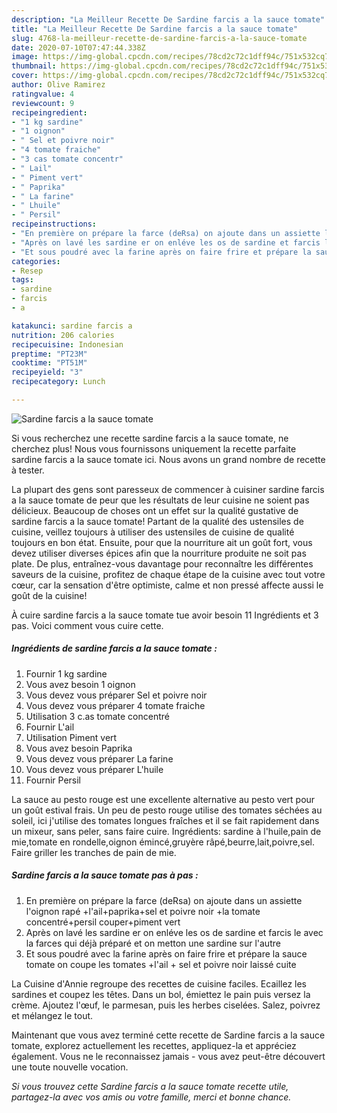 ```yaml
---
description: "La Meilleur Recette De Sardine farcis a la sauce tomate"
title: "La Meilleur Recette De Sardine farcis a la sauce tomate"
slug: 4768-la-meilleur-recette-de-sardine-farcis-a-la-sauce-tomate
date: 2020-07-10T07:47:44.338Z
image: https://img-global.cpcdn.com/recipes/78cd2c72c1dff94c/751x532cq70/sardine-farcis-a-la-sauce-tomate-photo-principale-de-la-recette.jpg
thumbnail: https://img-global.cpcdn.com/recipes/78cd2c72c1dff94c/751x532cq70/sardine-farcis-a-la-sauce-tomate-photo-principale-de-la-recette.jpg
cover: https://img-global.cpcdn.com/recipes/78cd2c72c1dff94c/751x532cq70/sardine-farcis-a-la-sauce-tomate-photo-principale-de-la-recette.jpg
author: Olive Ramirez
ratingvalue: 4
reviewcount: 9
recipeingredient:
- "1 kg sardine"
- "1 oignon"
- " Sel et poivre noir"
- "4 tomate fraiche"
- "3 cas tomate concentr"
- " Lail"
- " Piment vert"
- " Paprika"
- " La farine"
- " Lhuile"
- " Persil"
recipeinstructions:
- "En première on prépare la farce (deRsa) on ajoute dans un assiette l&#39;oignon rapé +l&#39;ail+paprika+sel et poivre noir +la tomate concentré+persil couper+piment vert"
- "Après on lavé les sardine er on enléve les os de sardine et farcis le avec la farces qui déjà préparé et on metton une sardine sur l&#39;autre"
- "Et sous poudré avec la farine après on faire frire et prépare la sauce tomate on coupe les tomates +l&#39;ail + sel et poivre noir laissé cuite"
categories:
- Resep
tags:
- sardine
- farcis
- a

katakunci: sardine farcis a 
nutrition: 206 calories
recipecuisine: Indonesian
preptime: "PT23M"
cooktime: "PT51M"
recipeyield: "3"
recipecategory: Lunch

---
```



![Sardine farcis a la sauce tomate](https://img-global.cpcdn.com/recipes/78cd2c72c1dff94c/751x532cq70/sardine-farcis-a-la-sauce-tomate-photo-principale-de-la-recette.jpg)

Si vous recherchez une recette sardine farcis a la sauce tomate, ne cherchez plus! Nous vous fournissons uniquement la recette parfaite sardine farcis a la sauce tomate ici. Nous avons un grand nombre de recette à tester.

La plupart des gens sont paresseux de commencer à cuisiner sardine farcis a la sauce tomate de peur que les résultats de leur cuisine ne soient pas délicieux. Beaucoup de choses ont un effet sur la qualité gustative de sardine farcis a la sauce tomate! Partant de la qualité des ustensiles de cuisine, veillez toujours à utiliser des ustensiles de cuisine de qualité toujours en bon état. Ensuite, pour que la nourriture ait un goût fort, vous devez utiliser diverses épices afin que la nourriture produite ne soit pas plate. De plus, entraînez-vous davantage pour reconnaître les différentes saveurs de la cuisine, profitez de chaque étape de la cuisine avec tout votre cœur, car la sensation d'être optimiste, calme et non pressé affecte aussi le goût de la cuisine!

<!--inarticleads1-->

À cuire sardine farcis a la sauce tomate tue avoir besoin 11 Ingrédients et 3 pas. Voici comment vous cuire cette.

##### Ingrédients de sardine farcis a la sauce tomate :

1. Fournir 1 kg sardine
1. Vous avez besoin 1 oignon
1. Vous devez vous préparer  Sel et poivre noir
1. Vous devez vous préparer 4 tomate fraiche
1. Utilisation 3 c.as tomate concentré
1. Fournir  L&#39;ail
1. Utilisation  Piment vert
1. Vous avez besoin  Paprika
1. Vous devez vous préparer  La farine
1. Vous devez vous préparer  L&#39;huile
1. Fournir  Persil


La sauce au pesto rouge est une excellente alternative au pesto vert pour un goût estival frais. Un peu de pesto rouge utilise des tomates séchées au soleil, ici j&#39;utilise des tomates longues fraîches et il se fait rapidement dans un mixeur, sans peler, sans faire cuire. Ingrédients: sardine à l&#39;huile,pain de mie,tomate en rondelle,oignon émincé,gruyère râpé,beurre,lait,poivre,sel. Faire griller les tranches de pain de mie. 

<!--inarticleads2-->

##### Sardine farcis a la sauce tomate pas à pas :

1. En première on prépare la farce (deRsa) on ajoute dans un assiette l&#39;oignon rapé +l&#39;ail+paprika+sel et poivre noir +la tomate concentré+persil couper+piment vert
1. Après on lavé les sardine er on enléve les os de sardine et farcis le avec la farces qui déjà préparé et on metton une sardine sur l&#39;autre
1. Et sous poudré avec la farine après on faire frire et prépare la sauce tomate on coupe les tomates +l&#39;ail + sel et poivre noir laissé cuite


La Cuisine d&#39;Annie regroupe des recettes de cuisine faciles. Ecaillez les sardines et coupez les têtes. Dans un bol, émiettez le pain puis versez la crème. Ajoutez l&#39;œuf, le parmesan, puis les herbes ciselées. Salez, poivrez et mélangez le tout. 

<!--inarticleads1-->

<p>
Maintenant que vous avez terminé cette recette de Sardine farcis a la sauce tomate, explorez actuellement les recettes, appliquez-la et appréciez également. Vous ne le reconnaissez jamais - vous avez peut-être découvert une toute nouvelle vocation.
</p>

<p>
<i>Si vous trouvez cette Sardine farcis a la sauce tomate recette utile, partagez-la avec vos amis ou votre famille, merci et bonne chance.</i>
</p>
